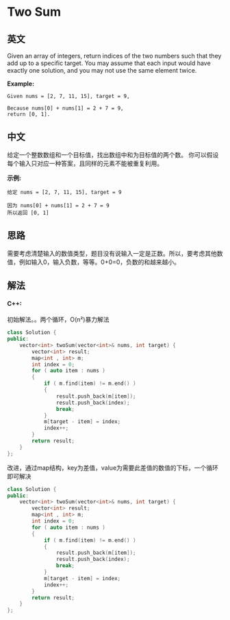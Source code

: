 
# Two Sum

## 英文
Given an array of integers, return indices of the two numbers such that they add up to a specific target.
You may assume that each input would have exactly one solution, and you may not use the same element twice.

**Example:**
```
Given nums = [2, 7, 11, 15], target = 9,

Because nums[0] + nums[1] = 2 + 7 = 9,
return [0, 1].
```

## 中文
给定一个整数数组和一个目标值，找出数组中和为目标值的两个数。
你可以假设每个输入只对应一种答案，且同样的元素不能被重复利用。

**示例:**
```
给定 nums = [2, 7, 11, 15], target = 9

因为 nums[0] + nums[1] = 2 + 7 = 9
所以返回 [0, 1]
```

## 思路
需要考虑清楚输入的数值类型，题目没有说输入一定是正数。所以，要考虑其他数值，例如输入0，输入负数，等等。0+0=0，负数的和越来越小。

## 解法
#### **C++:**
初始解法。。两个循环，O(n²)暴力解法
```c++
class Solution {
public:
    vector<int> twoSum(vector<int>& nums, int target) {
        vector<int> result;
        map<int , int> m;
        int index = 0;
        for ( auto item : nums )
        {
            if ( m.find(item) != m.end() )
            {
                result.push_back(m[item]);
                result.push_back(index);
                break;
            }
            m[target - item] = index;
            index++;
        }
        return result;
    }
};
```
改进，通过map结构，key为差值，value为需要此差值的数值的下标，一个循环即可解决
```c++
class Solution {
public:
    vector<int> twoSum(vector<int>& nums, int target) {
        vector<int> result;
        map<int , int> m;
        int index = 0;
        for ( auto item : nums )
        {
            if ( m.find(item) != m.end() )
            {
                result.push_back(m[item]);
                result.push_back(index);
                break;
            }
            m[target - item] = index;
            index++;
        }
        return result;
    }
};
```